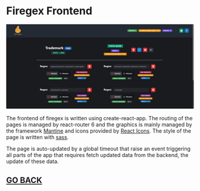 # Firegex Frontend

![Firegex Frontend](../docs/Firegex_Screenshot.jpg)

The frontend of firegex is written using create-react-app.
The routing of the pages is managed by react-router 6 and the graphics is mainly managed by the framework [Mantine](https://mantine.dev) and icons provided by [React Icons](https://react-icons.github.io/react-icons/).
The style of the page is written with [sass](https://sass-lang.com/).

The page is auto-updated by a global timeout that raise an event triggering all parts of the app that requires fetch updated data from the backend, the update of these data.

## [GO BACK](../README.md)